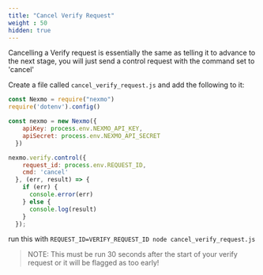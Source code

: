 ```yaml
---
title: "Cancel Verify Request"
weight : 50
hidden: true
---
```


Cancelling a Verify request is essentially the same as telling it to advance to the next stage, you will just send a control request with the command set to 'cancel'

Create a file called `cancel_verify_request.js` and add the following to it:

```js
const Nexmo = require("nexmo")
require('dotenv').config()

const nexmo = new Nexmo({
    apiKey: process.env.NEXMO_API_KEY,
    apiSecret: process.env.NEXMO_API_SECRET
  })

nexmo.verify.control({
    request_id: process.env.REQUEST_ID,
    cmd: 'cancel'
  }, (err, result) => {
    if (err) {
      console.error(err)
    } else {
      console.log(result)
    }
  });
```

run this with `REQUEST_ID=VERIFY_REQUEST_ID node cancel_verify_request.js`

> NOTE: This must be run 30 seconds after the start of your verify request or it will be flagged as too early!
